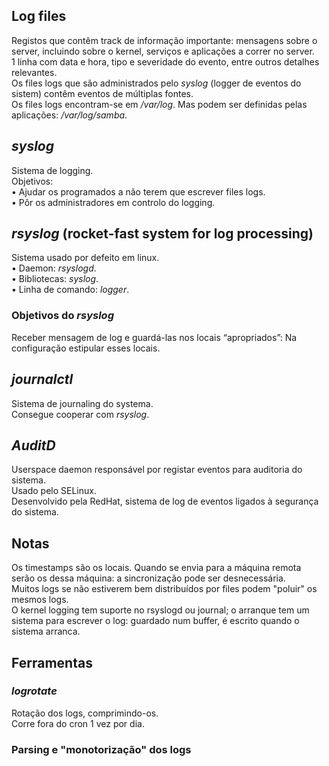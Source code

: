 ## Log files
Registos que contêm track de informação importante: mensagens sobre o server, incluindo sobre o kernel, serviços e aplicações a correr no server.
<br />
1 linha com data e hora, tipo e severidade do evento, entre outros detalhes relevantes.
<br />
Os files logs que são administrados pelo *syslog* (logger de eventos do sistem) contêm eventos de múltiplas fontes.
<br />
Os files logs encontram-se em */var/log*. Mas podem ser definidas pelas aplicações: */var/log/samba*.

## *syslog*
Sistema de logging.
<br />
Objetivos: <br />
• Ajudar os programados a não terem que escrever files logs. <br />
• Pôr os administradores em controlo do logging. <br />

## *rsyslog* (rocket-fast system for log processing)
Sistema usado por defeito em linux. <br />
• Daemon: *rsyslogd*. <br />
• Bibliotecas: *syslog*. <br />
• Linha de comando: *logger*.

### Objetivos do *rsyslog*
Receber mensagem de log e guardá-las nos locais “apropriados”: Na configuração estipular esses locais.

## *journalctl*
Sistema de journaling do systema.
<br />
Consegue cooperar com *rsyslog*.

## *AuditD*
Userspace daemon responsável por registar eventos para auditoria do sistema.
<br />
Usado pelo SELinux.
<br />
Desenvolvido pela RedHat, sistema de log de eventos ligados à segurança do sistema.

## Notas
Os timestamps são os locais. Quando se envia para a máquina remota serão os dessa máquina: a sincronização pode ser desnecessária.
<br />
Muitos logs se não estiverem bem distribuídos por files podem "poluir" os mesmos logs.
<br />
O kernel logging tem suporte no rsyslogd ou journal; o arranque tem um sistema para escrever o log: guardado num buffer, é escrito quando o sistema arranca.

## Ferramentas
### *logrotate*
Rotação dos logs, comprimindo-os.
<br />
Corre fora do cron 1 vez por dia.

### Parsing e "monotorização" dos logs
